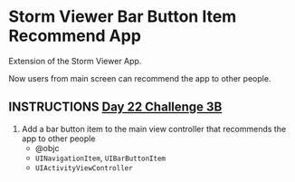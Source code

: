# Storm Viewer Bar Button Item Recommend App

Extension of the Storm Viewer App.

Now users from main screen can recommend the app to other people.

## INSTRUCTIONS [Day 22 Challenge 3B](https://www.hackingwithswift.com/read/3/3/wrap-up)

1. Add a bar button item to the main view controller that recommends the app to other people
   - @objc
   - `UINavigationItem`, `UIBarButtonItem`
   - `UIActivityViewController`
